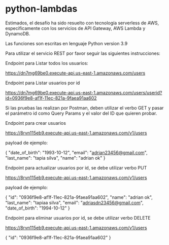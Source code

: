 # python-lambdas

Estimados, el desafío ha sido resuelto con tecnología serverless de AWS, especificamente con los servicios de API Gateway, AWS Lambda y DynamoDB.

Las funciones son escritas en lenguaje Python version 3.9 

Para utilizar el servicio REST por favor seguir las siguientes instrucciones:

Endpoint para Listar todos los usuarios:

https://dn7mg69be0.execute-api.us-east-1.amazonaws.com/users

Endpoint para Listar usuarios por id 

https://dn7mg69be0.execute-api.us-east-1.amazonaws.com/users/userid?id=0936f9e8-af1f-11ec-821a-9faea91aa602 

Si las pruebas las realizan por Postman, deben utilizar el verbo GET y pasar el parámetro id como Query Params y el valor del ID que quieren probar.

Endpoint para crear usuarios 

https://8rvn115eb9.execute-api.us-east-1.amazonaws.com/v1/users

payload de ejemplo:

{
    "date_of_birth": "1993-10-12",
    "email": "adrian23456@gmail.com",
    "last_name": "tapia silva",
    "name": "adrian ok"
}


Endpoint para actualizar usuarios por id, se debe utilizar verbo PUT

https://8rvn115eb9.execute-api.us-east-1.amazonaws.com/v1/users

payload de ejemplo:

{
  "id": "0936f9e8-af1f-11ec-821a-9faea91aa602",
  "name": "adrian ok",
  "last_name": "tapiaa silva",
  "email": "adriasdn23456@gmail.com",
  "date_of_birth": "1994-10-12"
}

Endpoint para eliminar usuarios por id, se debe utilizar verbo DELETE

https://8rvn115eb9.execute-api.us-east-1.amazonaws.com/v1/users

{
  "id": "0936f9e8-af1f-11ec-821a-9faea91aa602"
}



